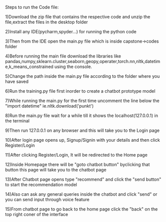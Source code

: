 Steps to run the Code file:

1)Download the zip file that contains the respective code and unzip the file,extract the files  in the desktop folder

2)Install any IDE(pycharm,spyder...) for running the python code

3)Then from the IDE open the main.py file which is inside capstone->codes folder

4)Before running the main file download the libraries like pandas,numpy,sklearn.cluster,seaborn,geopy,operater,torch.nn,nltk,datetime,k_means_constrained using the console. 

5)Change the path inside the main.py file according to the folder where you have saved

6)Run the training.py file first inorder to create a chatbot prototype model 

7)While running the main.py for the first time uncomment the line below the "import datetime" ie.nltk.download('punkt') 

8)Run the main.py file wait for a while till it shows the localhost(127.0.0.1) in the terminal

9)Then run 127.0.0.1 on any browser and this will take you to the Login page

10)After login page opens up, Signup/Signin with your details and then click Register/Login

11)After clicking Register/Login, It will be redirected to the Home page 

12)Inside Homepage there will be "goto chatbot button" byclicking that button this page will take you to the chatbot page

13)After Chatbot page  opens type "recommend" and click the "send button" to start the recommendation model 

14)Also can ask any general queries inside the chatbot and click "send" or you can send input through voice feature

15)From chatbot page to go back to the home page click the "back" on the top right coner of the interface
 
